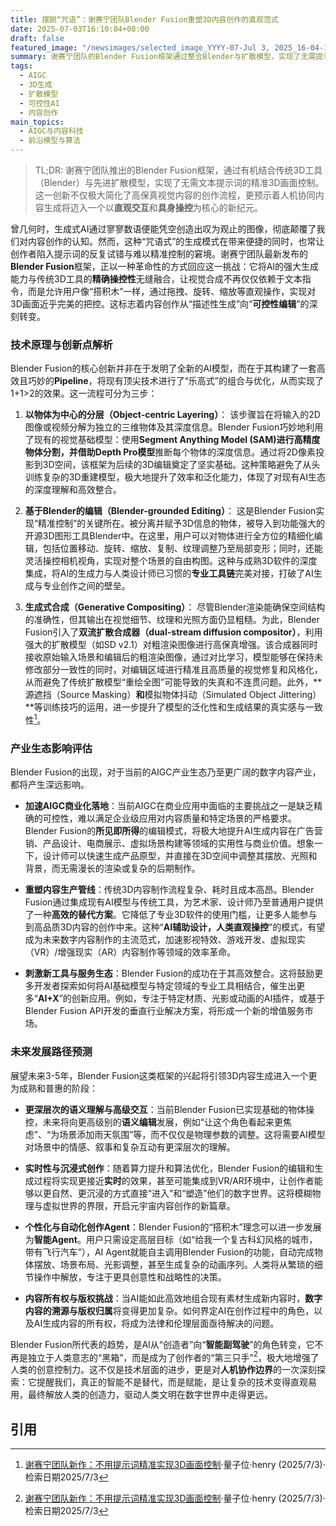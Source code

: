 ```yaml
---
title: 摆脱“咒语”：谢赛宁团队Blender Fusion重塑3D内容创作的直观范式
date: 2025-07-03T16:10:04+08:00
draft: false
featured_image: "/newsimages/selected_image_YYYY-07-Jul 3, 2025_16-04-16-844.jpg"
summary: 谢赛宁团队的Blender Fusion框架通过整合Blender与扩散模型，实现了无需提示词的精准3D画面操控，开创了内容创作的新范式。这一技术创新显著提升了AIGC的实用性和商业化潜力，并将驱动数字内容生产向更高效、更直观的人机协作模式演进，预示着未来3D创作将迈入具身化、智能化的新阶段。
tags: 
  - AIGC
  - 3D生成
  - 扩散模型
  - 可控性AI
  - 内容创作
main_topics: 
  - AIGC与内容科技
  - 前沿模型与算法
---
```


> TL;DR: 谢赛宁团队推出的Blender Fusion框架，通过有机结合传统3D工具（Blender）与先进扩散模型，实现了无需文本提示词的精准3D画面控制。这一创新不仅极大简化了高保真视觉内容的创作流程，更预示着人机协同内容生成将迈入一个以**直观交互**和**具身操控**为核心的新纪元。

曾几何时，生成式AI通过寥寥数语便能凭空创造出叹为观止的图像，彻底颠覆了我们对内容创作的认知。然而，这种“咒语式”的生成模式在带来便捷的同时，也常让创作者陷入提示词的反复试错与难以精准控制的窘境。谢赛宁团队最新发布的**Blender Fusion**框架，正以一种革命性的方式回应这一挑战：它将AI的强大生成能力与传统3D工具的**精确操控性**无缝融合，让视觉合成不再仅仅依赖于文本指令，而是允许用户像“搭积木”一样，通过拖拽、旋转、缩放等直观操作，实现对3D画面近乎完美的把控。这标志着内容创作从“描述性生成”向“**可控性编辑**”的深刻转变。

### 技术原理与创新点解析

Blender Fusion的核心创新并非在于发明了全新的AI模型，而在于其构建了一套高效且巧妙的**Pipeline**，将现有顶尖技术进行了“乐高式”的组合与优化，从而实现了1+1>2的效果。这一流程可分为三步：

1.  **以物体为中心的分层（Object-centric Layering）**：
    该步骤旨在将输入的2D图像或视频分解为独立的三维物体及其深度信息。Blender Fusion巧妙地利用了现有的视觉基础模型：使用**Segment Anything Model (SAM)**进行高精度物体分割，并借助**Depth Pro模型**推断每个物体的深度信息。通过将2D像素投影到3D空间，该框架为后续的3D编辑奠定了坚实基础。这种策略避免了从头训练复杂的3D重建模型，极大地提升了效率和泛化能力，体现了对现有AI生态的深度理解和高效整合。

2.  **基于Blender的编辑（Blender-grounded Editing）**：
    这是Blender Fusion实现“精准控制”的关键所在。被分离并赋予3D信息的物体，被导入到功能强大的开源3D图形工具Blender中。在这里，用户可以对物体进行全方位的精细化编辑，包括位置移动、旋转、缩放、复制、纹理调整乃至局部变形；同时，还能灵活操控相机视角，实现对整个场景的自由构图。这种与成熟3D软件的深度集成，将AI的生成力与人类设计师已习惯的**专业工具链**完美对接，打破了AI生成与专业创作之间的壁垒。

3.  **生成式合成（Generative Compositing）**：
    尽管Blender渲染能确保空间结构的准确性，但其输出在视觉细节、纹理和光照方面仍显粗糙。为此，Blender Fusion引入了**双流扩散合成器（dual-stream diffusion compositor）**，利用强大的扩散模型（如SD v2.1）对粗渲染图像进行高保真增强。该合成器同时接收原始输入场景和编辑后的粗渲染图像，通过对比学习，模型能够在保持未修改部分一致性的同时，对编辑区域进行精准且高质量的视觉修复和风格化，从而避免了传统扩散模型“重绘全图”可能导致的失真和不连贯问题。此外，**源遮挡（Source Masking）**和**模拟物体抖动（Simulated Object Jittering）**等训练技巧的运用，进一步提升了模型的泛化性和生成结果的真实感与一致性[^1]。

### 产业生态影响评估

Blender Fusion的出现，对于当前的AIGC产业生态乃至更广阔的数字内容产业，都将产生深远影响。

*   **加速AIGC商业化落地**：当前AIGC在商业应用中面临的主要挑战之一是缺乏精确的可控性，难以满足企业级应用对内容质量和特定场景的严格要求。Blender Fusion的**所见即所得**的编辑模式，将极大地提升AI生成内容在广告营销、产品设计、电商展示、虚拟场景构建等领域的实用性与商业价值。想象一下，设计师可以快速生成产品原型，并直接在3D空间中调整其摆放、光照和背景，而无需漫长的渲染或复杂的后期制作。

*   **重塑内容生产管线**：传统3D内容制作流程复杂、耗时且成本高昂。Blender Fusion通过集成现有AI模型与传统工具，为艺术家、设计师乃至普通用户提供了一种**高效的替代方案**。它降低了专业3D软件的使用门槛，让更多人能参与到高品质3D内容的创作中来。这种“**AI辅助设计，人类直观操控**”的模式，有望成为未来数字内容制作的主流范式，加速影视特效、游戏开发、虚拟现实（VR）/增强现实（AR）内容制作等领域的效率革命。

*   **刺激新工具与服务生态**：Blender Fusion的成功在于其高效整合。这将鼓励更多开发者探索如何将AI基础模型与特定领域的专业工具相结合，催生出更多“**AI+X**”的创新应用。例如，专注于特定材质、光影或动画的AI插件，或基于Blender Fusion API开发的垂直行业解决方案，将形成一个新的增值服务市场。

### 未来发展路径预测

展望未来3-5年，Blender Fusion这类框架的兴起将引领3D内容生成进入一个更为成熟和普惠的阶段：

*   **更深层次的语义理解与高级交互**：当前Blender Fusion已实现基础的物体操控，未来将向更高级别的**语义编辑**发展，例如“让这个角色看起来更焦虑”、“为场景添加雨天氛围”等，而不仅仅是物理参数的调整。这将需要AI模型对场景中的情感、叙事和复杂互动有更深层次的理解。

*   **实时性与沉浸式创作**：随着算力提升和算法优化，Blender Fusion的编辑和生成过程将实现更接近**实时**的效果，甚至可能集成到VR/AR环境中，让创作者能够以更自然、更沉浸的方式直接“进入”和“塑造”他们的数字世界。这将模糊物理与虚拟世界的界限，开启元宇宙内容创作的新篇章。

*   **个性化与自动化创作Agent**：Blender Fusion的“搭积木”理念可以进一步发展为**智能Agent**。用户只需设定高层目标（如“给我一个复古科幻风格的城市，带有飞行汽车”），AI Agent就能自主调用Blender Fusion的功能，自动完成物体摆放、场景布局、光影调整，甚至生成复杂的动画序列。人类将从繁琐的细节操作中解放，专注于更具创意性和战略性的决策。

*   **内容所有权与版权挑战**：当AI能如此高效地组合现有素材生成新内容时，**数字内容的溯源与版权归属**将变得更加复杂。如何界定AI在创作过程中的角色，以及AI生成内容的所有权，将成为法律和伦理层面亟待解决的问题。

Blender Fusion所代表的趋势，是AI从“创造者”向“**智能副驾驶**”的角色转变，它不再是独立于人类意志的“黑箱”，而是成为了创作者的“第三只手”[^2]，极大地增强了人类的创意控制力。这不仅是技术层面的进步，更是对**人机协作边界**的一次深刻探索：它提醒我们，真正的智能不是替代，而是赋能，是让复杂的技术变得直观易用，最终解放人类的创造力，驱动人类文明在数字世界中走得更远。

## 引用
[^1]: [谢赛宁团队新作：不用提示词精准实现3D画面控制](https://www.qbitai.com/2025/07/304238.html)·量子位·henry (2025/7/3)·检索日期2025/7/3
[^2]: [谢赛宁团队新作：不用提示词精准实现3D画面控制](https://mp.weixin.qq.com/s?__biz=MzIzNjc1NzUzMw==&mid=2247807523&idx=4&sn=329436ed86fe8d35e9fb6e776cbd051e&chksm=e9a30cff542cff6d167971345b5d864e60f99fc745d0e52f99eb7cc538fbfef9e15c5eab09c7&scene=0&xtrack=1#rd)·量子位·henry (2025/7/3)·检索日期2025/7/3

